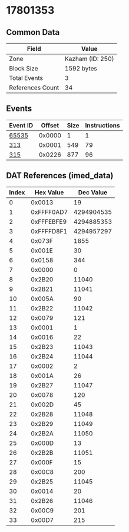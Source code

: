 # 17801353

## Common Data

| Field            | Value            |
|------------------|------------------|
| Zone             | Kazham (ID: 250) |
| Block Size       | 1592 bytes       |
| Total Events     | 3                |
| References Count | 34               |

## Events

| Event ID            | Offset   |   Size |   Instructions |
|---------------------|----------|--------|----------------|
| [65535](./65535.md) | 0x0000   |      1 |              1 |
| [313](./313.md)     | 0x0001   |    549 |             79 |
| [315](./315.md)     | 0x0226   |    877 |             96 |

## DAT References (imed_data)

|   Index | Hex Value   |   Dec Value |
|---------|-------------|-------------|
|       0 | 0x0013      |          19 |
|       1 | 0xFFFF0AD7  |  4294904535 |
|       2 | 0xFFFEBFE9  |  4294885353 |
|       3 | 0xFFFFD8F1  |  4294957297 |
|       4 | 0x073F      |        1855 |
|       5 | 0x001E      |          30 |
|       6 | 0x0158      |         344 |
|       7 | 0x0000      |           0 |
|       8 | 0x2B20      |       11040 |
|       9 | 0x2B21      |       11041 |
|      10 | 0x005A      |          90 |
|      11 | 0x2B22      |       11042 |
|      12 | 0x0079      |         121 |
|      13 | 0x0001      |           1 |
|      14 | 0x0016      |          22 |
|      15 | 0x2B23      |       11043 |
|      16 | 0x2B24      |       11044 |
|      17 | 0x0002      |           2 |
|      18 | 0x001A      |          26 |
|      19 | 0x2B27      |       11047 |
|      20 | 0x0078      |         120 |
|      21 | 0x002D      |          45 |
|      22 | 0x2B28      |       11048 |
|      23 | 0x2B29      |       11049 |
|      24 | 0x2B2A      |       11050 |
|      25 | 0x000D      |          13 |
|      26 | 0x2B2B      |       11051 |
|      27 | 0x000F      |          15 |
|      28 | 0x00C8      |         200 |
|      29 | 0x2B25      |       11045 |
|      30 | 0x0014      |          20 |
|      31 | 0x2B26      |       11046 |
|      32 | 0x00C9      |         201 |
|      33 | 0x00D7      |         215 |
